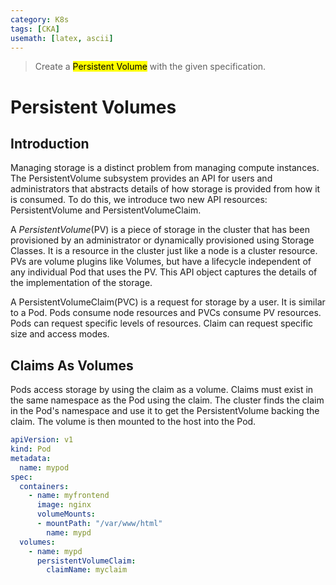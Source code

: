 ```yaml
---
category: K8s
tags: [CKA]
usemath: [latex, ascii]
---
```




> Create a <mark>Persistent Volume</mark> with the given specification.



# Persistent Volumes

## Introduction

 Managing storage is a distinct problem from managing compute instances. The PersistentVolume subsystem provides an API for users and administrators that abstracts details of how storage is provided from how it is consumed. To do this, we introduce two new API resources: PersistentVolume and PersistentVolumeClaim.

 A *PersistentVolume*(PV) is a piece of storage in the cluster that has been provisioned by an administrator or dynamically provisioned using Storage Classes. It is a resource in the cluster just like a node is a cluster resource. PVs are volume plugins like Volumes, but have a lifecycle independent of any individual Pod that uses the PV. This API object captures the details of the implementation of the storage.

A PersistentVolumeClaim(PVC) is a request for storage by a user. It is similar to a Pod. Pods consume node resources and PVCs consume PV resources. Pods can request specific levels of resources. Claim can request specific size and access modes.



## Claims As Volumes

Pods access storage by using the claim as a volume. Claims must exist in the same namespace as the Pod using the claim. The cluster finds the claim in the Pod's namespace and use it to get the PersistentVolume backing the claim. The volume is then mounted to the host into the Pod.

```yaml
apiVersion: v1
kind: Pod
metadata:
  name: mypod
spec:
  containers:
    - name: myfrontend
      image: nginx
      volumeMounts:
      - mountPath: "/var/www/html"
        name: mypd
  volumes:
    - name: mypd
      persistentVolumeClaim:
        claimName: myclaim
```

